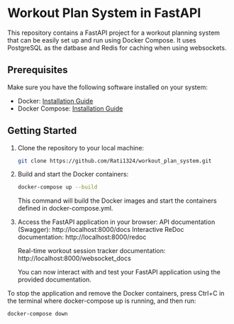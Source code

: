 # Workout Plan System in FastAPI

This repository contains a FastAPI project for a workout planning system that can be easily set up and run using Docker Compose.
It uses PostgreSQL as the datbase and Redis for caching when using websockets.

## Prerequisites

Make sure you have the following software installed on your system:

- Docker: [Installation Guide](https://docs.docker.com/get-docker/)
- Docker Compose: [Installation Guide](https://docs.docker.com/compose/install/)

## Getting Started

1. Clone the repository to your local machine:

   ```bash
   git clone https://github.com/Rati1324/workout_plan_system.git
   ```
2. Build and start the Docker containers:

   ```bash
   docker-compose up --build
   ```
   This command will build the Docker images and start the containers defined in docker-compose.yml.

3. Access the FastAPI application in your browser:
    API documentation (Swagger): http://localhost:8000/docs
    Interactive ReDoc documentation: http://localhost:8000/redoc
   
    Real-time workout session tracker documentation: http://localhost:8000/websocket_docs 

    You can now interact with and test your FastAPI application using the provided documentation.

To stop the application and remove the Docker containers, press Ctrl+C in the terminal where docker-compose up is running, and then run:
   
   ```bash
   docker-compose down
   
